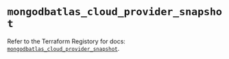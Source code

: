 # `mongodbatlas_cloud_provider_snapshot`

Refer to the Terraform Registory for docs: [`mongodbatlas_cloud_provider_snapshot`](https://registry.terraform.io/providers/mongodb/mongodbatlas/1.8.2/docs/resources/cloud_provider_snapshot).
